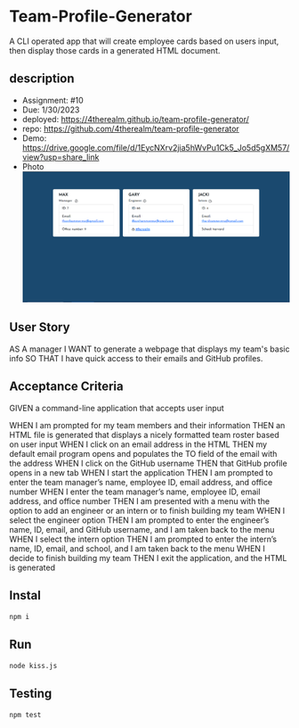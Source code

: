 






# Team-Profile-Generator  
A CLI operated app that will create employee cards based on users input, then display those cards in a generated HTML document.

## description
* Assignment: #10
* Due: 1/30/2023  
* deployed: https://4therealm.github.io/team-profile-generator/   
* repo: https://github.com/4therealm/team-profile-generator 
* Demo: https://drive.google.com/file/d/1EycNXrv2jia5hWvPu1Ck5_Jo5d5gXM57/view?usp=share_link
* Photo
  <img src="/img/employee-html-screenshot.PNG" alt="a display of three employee profile cards">

## User Story
AS A manager
I WANT to generate a webpage that displays my team's basic info
SO THAT I have quick access to their emails and GitHub profiles.

## Acceptance Criteria
GIVEN a command-line application that accepts user input  

WHEN I am prompted for my team members and their information
THEN an HTML file is generated that displays a nicely formatted team roster based on user input
WHEN I click on an email address in the HTML
THEN my default email program opens and populates the TO field of the email with the address
WHEN I click on the GitHub username
THEN that GitHub profile opens in a new tab
WHEN I start the application
THEN I am prompted to enter the team manager’s name, employee ID, email address, and office number
WHEN I enter the team manager’s name, employee ID, email address, and office number
THEN I am presented with a menu with the option to add an engineer or an intern or to finish building my team
WHEN I select the engineer option
THEN I am prompted to enter the engineer’s name, ID, email, and GitHub username, and I am taken back to the menu
WHEN I select the intern option
THEN I am prompted to enter the intern’s name, ID, email, and school, and I am taken back to the menu
WHEN I decide to finish building my team
THEN I exit the application, and the HTML is generated





## Instal
```
npm i

```
## Run
```
node kiss.js

```
## Testing
```
npm test

```